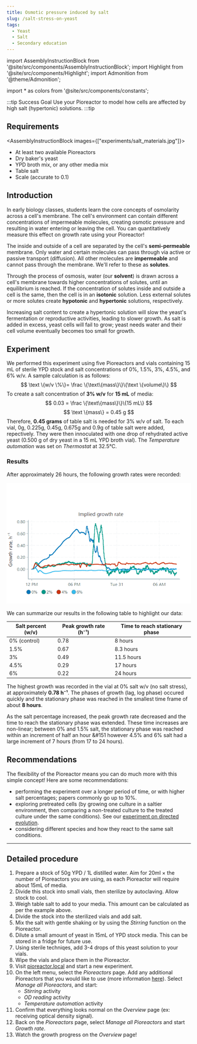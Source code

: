 ```yaml
---
title: Osmotic pressure induced by salt
slug: /salt-stress-on-yeast
tags: 
  - Yeast
  - Salt
  - Secondary education
---
```


import AssemblyInstructionBlock from '@site/src/components/AssemblyInstructionBlock';
import Highlight from '@site/src/components/Highlight';
import Admonition from '@theme/Admonition';

import * as colors from '@site/src/components/constants';

:::tip Success Goal
Use your Pioreactor to model how cells are affected by high salt (hypertonic) solutions.
:::tip

## Requirements

<AssemblyInstructionBlock images={["experiments/salt_materials.jpg"]}>

*	At least two available Pioreactors
*	Dry baker's yeast
*   YPD broth mix, or any other media mix
*	Table salt 
*	Scale (accurate to 0.1)

</AssemblyInstructionBlock>

## Introduction

In early biology classes, students learn the core concepts of osmolarity across a cell's membrane. The cell's environment can contain different concentrations of impermeable molecules, creating osmotic pressure and resulting in water entering or leaving the cell. You can quantitatively measure this effect on growth rate using your Pioreactor!

The inside and outside of a cell are separated by the cell's **semi-permeable** membrane. Only water and certain molecules can pass through via active or passive transport (diffusion). All other molecules are **impermeable** and cannot pass through the membrane. We'll refer to these as **solutes**. 

Through the process of osmosis, water (our **solvent**) is drawn across a cell's membrane towards higher concentrations of solutes, until an equilibrium is reached. If the concentration of solutes inside and outside a cell is the same, then the cell is in an **isotonic** solution. Less external solutes or more solutes create **hypotonic** and **hypertonic** solutions, respectively. 

Increasing salt content to create a hypertonic solution will slow the yeast's fermentation or reproductive activities, leading to slower growth. As salt is added in excess, yeast cells will fail to grow; yeast needs water and their cell volume eventually becomes too small for growth.  

## Experiment

We performed this experiment using five Pioreactors and vials containing 15 mL of sterile YPD stock and salt concentrations of 0%, 1.5%, 3%, 4.5%, and 6% w/v. 
A sample calculation is as follows:
$$
\text \{w/v \%\}= \frac \{\text\{mass\}\}\{\text \{volume\}\}
$$
To create a salt concentration of **3% w/v** for **15 mL** of media:
$$
0.03 = \frac \{\text\{mass\}\}\{15 mL\}
$$
$$
\text \{mass\} = 0.45 g
$$
Therefore, **0.45 grams** of table salt is needed for 3% w/v of salt.
To each vial, 0g, 0.225g, 0.45g, 0.675g and 0.9g of table salt were added, repectively. They were then innoculated with one drop of rehydrated active yeast (0.500 g of dry yeast in a 15 mL YPD broth vial). The _Temperature automation_ was set on _Thermostat_ at 32.5°C.

### Results

After approximately 26 hours, the following growth rates were recorded: 

![](/img/experiments/salt_growth_rate.png)

We can summarize our results in the following table to highlight our data: 

|Salt percent (w/v)|Peak growth rate (h⁻¹)|Time to reach stationary phase|
|------------------|--------------|----------------------|
|0% (control) |0.78|8 hours|
|1.5%|0.67|8.3 hours|
|3%|0.49|11.5 hours|
|4.5%|0.29|17 hours|
|6%|0.22|24 hours|

The highest growth was recorded in the vial at 0% salt w/v (no salt stress), at approximately **0.78 h⁻¹**. The phases of growth (lag, log phase) occured quickly and the stationary phase was reached in the smallest time frame of about **8 hours**. 

As the salt percentage increased, the peak growth rate decreased and the time to reach the stationary phase was extended. These time increases are non-linear; between 0% and 1.5% salt, the stationary phase was reached within an increment of half an hour &#151 however 4.5% and 6% salt had a large increment of 7 hours (from 17 to 24 hours). 

##  Recommendations 

The flexibility of the Pioreactor means you can do much more with this simple concept! Here are some recommendations: 
* performing the experiment over a longer period of time, or with higher salt percentages; papers commonly go up to 10%. 
* exploring pretreated cells (by growing one culture in a saltier environment, then comparing a non-treated culture to the treated culture under the same conditions). See our [experiment on directed evolution](/experiments/directed-evolution-salt-tolerance). 
* considering different species and how they react to the same salt conditions.

-----

## Detailed procedure

1. Prepare a stock of 50g YPD / 1L distilled water. Aim for 20ml × the number of Pioreactors you are using, as each Pioreactor will require about 15mL of media.
2. Divide this stock into small vials, then sterilize by autoclaving. Allow stock to cool.
2. Weigh table salt to add to your media. This amount can be calculated as per the example above.
4. Divide the stock into the sterilized vials and add salt.
5. Mix the salt with gentle shaking or by using the _Stirring_ function on the Pioreactor. 
6. Dilute a small amount of yeast in 15mL of YPD stock media. This can be stored in a fridge for future use.
7. Using sterile techniqes, add 3-4 drops of this yeast solution to your vials. 
8. Wipe the vials and place them in the Pioreactor.
9.  Visit [pioreactor.local](http://pioreactor.local) and start a new experiment.
10. On the left menu, select the _Pioreactors_ page. Add any additional Pioreactors that you would like to use (more information [here](/user-guide/create-cluster)). Select _Manage all Pioreactors_, and start:
     * _Stirring_ activity
     * _OD reading_ activity
     * _Temperature automation_ activity 
11.  Confirm that everything looks normal on the _Overview_ page (ex: receiving optical density signal).
12.	Back on the _Pioreactors_ page, select _Manage all Pioreactors_ and start _Growth rate_. 
13.  Watch the growth progress on the _Overview_ page! 

